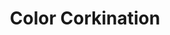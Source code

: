 ---
layout: post
title: Color Corkination
permalink: /addons/compliance32x/Color%20Corkination
comments: true
comments-id: ColorCorkination
header-img: compliance32x/addons/Color Corkination.jpg

long_text: Adds Textures for Strong/lingering items and the craftable variations of Suspicious Stew. 

authors:
  - Apicella111
  - petasiwastaken

download:
  - 1.16:
    - https://github.com/Compliance-Addons/Addons/raw/master/32x/Color%20Corkination/Color%20Corkination%20for%20Compliance.zip
---